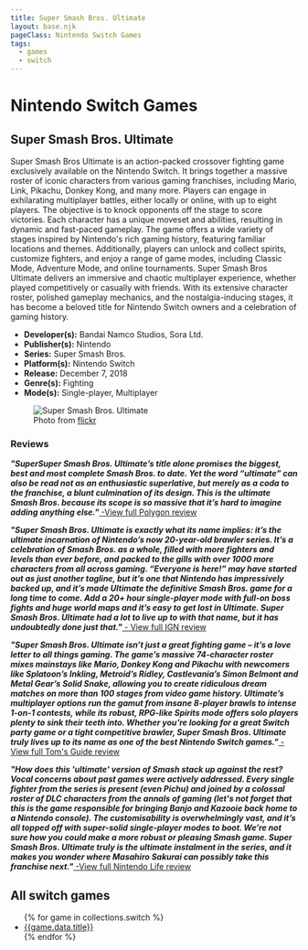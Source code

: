 ```yaml
---
title: Super Smash Bros. Ultimate
layout: base.njk
pageClass: Nintendo Switch Games
tags:
  - games
  - switch
---
```


<div class="games-header">
  <h1>Nintendo Switch Games</h1>
</div>
</div>
    <section class="grid-m">
        <article class="card-m">
            <div class="card__content-m">
                <h2 class="card__text-m">Super Smash Bros. Ultimate</h2>
              <p class="card__text-m">
                Super Smash Bros Ultimate is an action-packed crossover fighting game exclusively available on the Nintendo Switch. It brings together a massive roster of iconic characters from various gaming franchises, including Mario, Link, Pikachu, Donkey Kong, and many more. Players can engage in exhilarating multiplayer battles, either locally or online, with up to eight players. The objective is to knock opponents off the stage to score victories. Each character has a unique moveset and abilities, resulting in dynamic and fast-paced gameplay. The game offers a wide variety of stages inspired by Nintendo's rich gaming history, featuring familiar locations and themes. Additionally, players can unlock and collect spirits, customize fighters, and enjoy a range of game modes, including Classic Mode, Adventure Mode, and online tournaments. Super Smash Bros Ultimate delivers an immersive and chaotic multiplayer experience, whether played competitively or casually with friends. With its extensive character roster, polished gameplay mechanics, and the nostalgia-inducing stages, it has become a beloved title for Nintendo Switch owners and a celebration of gaming history.
              </p>
              <ul>
                <li><strong>Developer(s):</strong> Bandai Namco Studios, Sora Ltd.</li>
                <li><strong>Publisher(s):</strong> Nintendo</li>
                <li><strong>Series:</strong> Super Smash Bros.</li>
                <li><strong>Platform(s):</strong> Nintendo Switch</li>
                <li><strong>Release:</strong> December 7, 2018</li>
                <li><strong>Genre(s):</strong> Fighting</li>
                <li><strong>Mode(s):</strong> Single-player, Multiplayer</li>
              </ul>
            </div>
          </article>
          <article class="card-m">
          <figure class="img-container">
            <div class="card__img-m"><img src="/images/game-main-3.png" alt="Super Smash Bros. Ultimate"></div>
            <figcaption class="img-caption">
               Photo from <a href="https://www.flickr.com/photos/antdude3001/29124067107">flickr</a>
             </figcaption>
          </figure>
          </article>
     </section>
    <div class="game_reviews">
      <h3>Reviews</h3>
      <p>
        <strong><i>"SuperSuper Smash Bros. Ultimate’s title alone promises the biggest, best and most complete Smash Bros. to date. Yet the word “ultimate” can also be read not as an enthusiastic superlative, but merely as a coda to the franchise, a blunt culmination of its design. This is the ultimate Smash Bros. because its scope is so massive that it’s hard to imagine adding anything else."<a href="https://www.polygon.com/reviews/2018/12/6/18128504/super-smash-bros-ultimate-review-nintendo-switch" target="_blank" rel="noopener noreferrer"></i></strong> -View full Polygon review</a>
      </p>
      <p>   
        <strong><i>"Super Smash Bros. Ultimate is exactly what its name implies: it’s the ultimate incarnation of Nintendo’s now 20-year-old brawler series. It’s a celebration of Smash Bros. as a whole, filled with more fighters and levels than ever before, and packed to the gills with over 1000 more characters from all across gaming. “Everyone is here!” may have started out as just another tagline, but it’s one that Nintendo has impressively backed up, and it’s made Ultimate the definitive Smash Bros. game for a long time to come. Add a 20+ hour single-player mode with full-on boss fights and huge world maps and it’s easy to get lost in Ultimate. Super Smash Bros. Ultimate had a lot to live up to with that name, but it has undoubtedly done just that."<a href="https://www.ign.com/articles/best-nintendo-switch-games-2" target="_blank" rel="noopener noreferrer"></i></strong> - View full IGN review</a>
      </p>
      <p>
        <strong><i>"Super Smash Bros. Ultimate isn’t just a great fighting game – it’s a love letter to all things gaming. The game’s massive 74-character roster mixes mainstays like Mario, Donkey Kong and Pikachu with newcomers like Splatoon’s Inkling, Metroid’s Ridley, Castlevania’s Simon Belmont and Metal Gear’s Solid Snake, allowing you to create ridiculous dream matches on more than 100 stages from video game history. Ultimate’s multiplayer options run the gamut from insane 8-player brawls to intense 1-on-1 contests, while its robust, RPG-like Spirits mode offers solo players plenty to sink their teeth into. Whether you’re looking for a great Switch party game or a tight competitive brawler, Super Smash Bros. Ultimate truly lives up to its name as one of the best Nintendo Switch games."<a href="https://www.tomsguide.com/round-up/best-nintendo-switch-games" target="_blank" rel="noopener noreferrer"></i></strong> -View full Tom's Guide review</a>
      </p>
      <p>
        <strong><i>"How does this 'ultimate' version of Smash stack up against the rest? Vocal concerns about past games were actively addressed. Every single fighter from the series is present (even Pichu) and joined by a colossal roster of DLC characters from the annals of gaming (let's not forget that this is the game responsible for bringing Banjo and Kazooie back home to a Nintendo console). The customisability is overwhelmingly vast, and it’s all topped off with super-solid single-player modes to boot. We’re not sure how you could make a more robust or pleasing Smash game. Super Smash Bros. Ultimate truly is the ultimate instalment in the series, and it makes you wonder where Masahiro Sakurai can possibly take this franchise next."<a href="https://www.nintendolife.com/guides/50-best-nintendo-switch-games-so-far?page=5" target="_blank" rel="noopener noreferrer"></i></strong> -View full Nintendo Life review</a>
      </p>
    </div>
    <section class="Collections">
  <h1>All switch games</h1>
  <ul>
    {% for game in collections.switch %}      
      <li><a href="{{game.url}}">{{game.data.title}}</a></li>
    {% endfor %}
  </ul>
  </section>